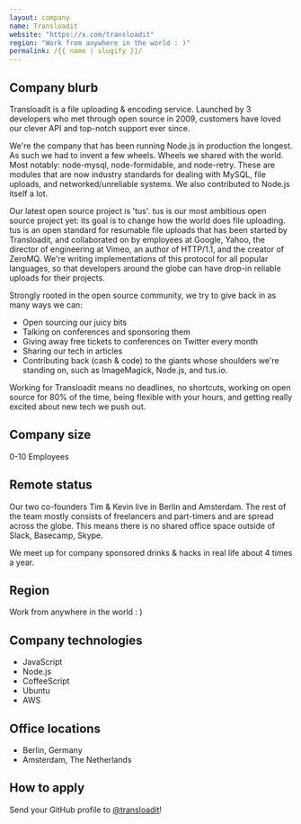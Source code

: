 ```yaml
---
layout: company
name: Transloadit
website: "https://x.com/transloadit"
region: "Work from anywhere in the world : )"
permalink: /{{ name | slugify }}/
---
```


## Company blurb

Transloadit is a file uploading & encoding service. Launched by 3 developers who met through open source in 2009, customers have loved our clever API and top-notch support ever since.

We're the company that has been running Node.js in production the longest. As such we had to invent a few wheels. Wheels we shared with the world. Most notably: node-mysql, node-formidable, and node-retry. These are modules that are now industry standards for dealing with MySQL, file uploads, and networked/unreliable systems. We also contributed to Node.js itself a lot.

Our latest open source project is 'tus'. tus is our most ambitious open source project yet: its goal is to change how the world does file uploading. tus is an open standard for resumable file uploads that has been started by Transloadit, and collaborated on by employees at Google, Yahoo, the director of engineering at Vimeo, an author of HTTP/1.1, and the creator of ZeroMQ. We're writing implementations of this protocol for all popular languages, so that developers around the globe can have drop-in reliable uploads for their projects.

Strongly rooted in the open source community, we try to give back in as many ways we can:

 - Open sourcing our juicy bits
 - Talking on conferences and sponsoring them
 - Giving away free tickets to conferences on Twitter every month
 - Sharing our tech in articles
 - Contributing back (cash & code) to the giants whose shoulders we're standing on, such as ImageMagick, Node.js, and tus.io.
 
Working for Transloadit means no deadlines, no shortcuts, working on open source for 80% of the time, being
flexible with your hours, and getting really excited about new tech we push out.

## Company size

0-10 Employees

## Remote status

Our two co-founders Tim & Kevin live in Berlin and Amsterdam. 
The rest of the team mostly consists of freelancers and part-timers and are spread across the globe.
This means there is no shared office space outside of Slack, Basecamp, Skype.

We meet up for company sponsored drinks & hacks in real life about 4 times a year.

## Region

Work from anywhere in the world : )

## Company technologies

- JavaScript
- Node.js
- CoffeeScript
- Ubuntu
- AWS

## Office locations

- Berlin, Germany
- Amsterdam, The Netherlands

## How to apply

Send your GitHub profile to [@transloadit](https://x.com/transloadit)!